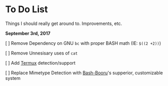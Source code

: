# To Do List
Things I should really get around to. Improvements, etc.

__September 3rd, 2017__

[ ] Remove Dependency on GNU `bc` with proper BASH math (IE: `$((2 +2))`)

[ ] Remove Unnesisary uses of `cat`

[ ] Add [Termux](https://github.com/termux/termux-app) detection/support

[ ] Replace Mimetype Detection with [Bash-Booru](https://github.com/ChristianSilvermoon/BASH-Booru)'s supperior, customizable system

